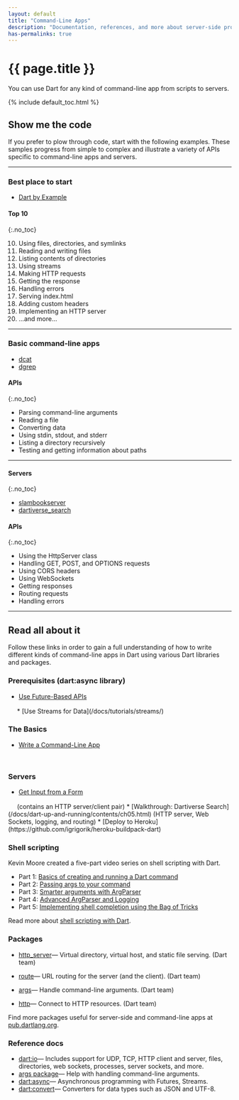 ```yaml
---
layout: default
title: "Command-Line Apps"
description: "Documentation, references, and more about server-side programming."
has-permalinks: true
---
```


# {{ page.title }}

You can use Dart for any kind of command-line app from scripts to servers.

{% include default_toc.html %}

## Show me the code

If you prefer to plow through code, start with the following examples.
These samples progress from simple to complex
and illustrate a variety of APIs specific to command-line apps and servers.

<hr>

<div class="row">
<div class="col-md-5" markdown="1">

### Best place to start

* [Dart by Example](/dart-by-example/#dart-io-and-command-line-apps)

</div>
<div class="col-md-7" markdown="1">

#### Top 10
{:.no_toc}

10. Using files, directories, and symlinks
9. Reading and writing files
8. Listing contents of directories
7. Using streams
6. Making HTTP requests
5. Getting the response
4. Handling errors
3. Serving index.html
2. Adding custom headers
1. Implementing an HTTP server
0. ...and more...

</div>
</div>

<hr>

<div class="row">
<div class="col-md-5" markdown="1">

### Basic command-line apps

* [dcat](https://code.google.com/p/dart/source/browse/branches/bleeding_edge/dart/samples/dcat/README.md)
* [dgrep](https://code.google.com/p/dart/source/browse/branches/bleeding_edge/dart/samples/dgrep/README.md)
</div>
<div class="col-md-7" markdown="1">

#### APIs
{:.no_toc}

* Parsing command-line arguments
* Reading a file
* Converting data
* Using stdin, stdout, and stderr
* Listing a directory recursively
* Testing and getting information about paths
</div>
</div>

<hr>

<div class="row">
<div class="col-md-5" markdown="1">

#### Servers
{:.no_toc}

* [slambookserver](https://github.com/dart-lang/dart-tutorials-samples/blob/master/web/slambook/)
* [dartiverse_search](https://code.google.com/p/dart/source/browse/branches/bleeding_edge/dart/samples/dartiverse_search/readme.txt)

</div>
<div class="col-md-7" markdown="1">

#### APIs
{:.no_toc}

* Using the HttpServer class
* Handling GET, POST, and OPTIONS requests
* Using CORS headers
* Using WebSockets
* Getting responses
* Routing requests
* Handling errors

</div>
</div>

<hr>

## Read all about it

Follow these links in order to gain a full understanding
of how to write different kinds of command-line apps in Dart using
various Dart libraries and packages.

### Prerequisites (dart:async library)

* [Use Future-Based APIs](/docs/tutorials/futures/)
<img src="/docs/tutorials/images/target.png" height="16" width="16">
* [Use Streams for Data](/docs/tutorials/streams/)
<img src="/docs/tutorials/images/target.png" height="16" width="16">

### The Basics

* [Write a Command-Line App](/docs/tutorials/cmdline/)
<img src="/docs/tutorials/images/target.png" height="16" width="16">

### Servers

* [Get Input from a Form](/docs/tutorials/forms/)
<img src="/docs/tutorials/images/target.png" height="16" width="16">
(contains an HTTP server/client pair)
* [Walkthrough: Dartiverse Search](/docs/dart-up-and-running/contents/ch05.html)
(HTTP server, Web Sockets, logging, and routing)
* [Deploy to Heroku](https://github.com/igrigorik/heroku-buildpack-dart)

### Shell scripting

Kevin Moore created a five-part video series on shell scripting with Dart.

* Part 1: [Basics of creating and running a Dart command][dartshell1]
* Part 2: [Passing args to your command][dartshell2]
* Part 3: [Smarter arguments with ArgParser][dartshell3]
* Part 4: [Advanced ArgParser and Logging][dartshell4]
* Part 5: [Implementing shell completion using the Bag of Tricks][dartshell5]

Read more about
[shell scripting with Dart](http://news.dartlang.org/2013/02/dart-in-shell-video-tutorials-now.html).

### Packages

* [http_server](https://pub.dartlang.org/packages/http_server)&mdash;
   Virtual directory, virtual host, and static file serving. (Dart team)

* [route](http://pub.dartlang.org/packages/route)&mdash;
   URL routing for the server (and the client). (Dart team)

* [args](http://pub.dartlang.org/packages/args)&mdash;
   Handle command-line arguments. (Dart team)

* [http](http://pub.dartlang.org/packages/http)&mdash;
   Connect to HTTP resources. (Dart team)

Find more packages useful for server-side and command-line apps
at [pub.dartlang.org][pub].

### Reference docs

* [dart:io](https://api.dartlang.org/dart_io.html)&mdash;
   Includes support for UDP, TCP, HTTP client and server,
   files, directories, web sockets, processes, server sockets, and more.
* [args package](https://api.dartlang.org/args.html)&mdash;
   Help with handling command-line arguments.
* [dart:async](https://api.dartlang.org/dart_async.html)&mdash;
    Asynchronous programming with Futures, Streams.
* [dart:convert](https://api.dartlang.org/dart_convert.html)&mdash;
    Converters for data types such as JSON and UTF-8.


[dartshell1]: http://www.youtube.com/watch?v=Rh_kaQUXXX4
[dartshell2]: http://www.youtube.com/watch?v=PK7gEocFfII
[dartshell3]: http://www.youtube.com/watch?v=zOB8_9pHBik
[dartshell4]: http://www.youtube.com/watch?v=meAicYl4HHI
[dartshell5]: http://www.youtube.com/watch?v=18gvMuyfuuY
[pub]: http://pub.dartlang.org